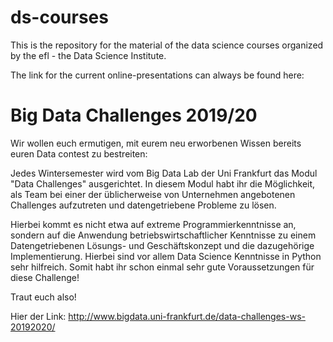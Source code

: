# ds-courses
This is the repository for the material of the data science courses organized by the efl - the Data Science Institute.

The link for the current online-presentations can always be found here:




# Big Data Challenges 2019/20

Wir wollen euch ermutigen, mit eurem neu erworbenen Wissen bereits euren Data contest zu bestreiten:

Jedes Wintersemester wird vom Big Data Lab der Uni Frankfurt das Modul "Data Challenges" ausgerichtet.
In diesem Modul habt ihr die Möglichkeit, als Team bei einer der üblicherweise von Unternehmen angebotenen Challenges aufzutreten und datengetriebene Probleme zu lösen. 

Hierbei kommt es nicht etwa auf extreme Programmierkenntnisse an, sondern auf die Anwendung betriebswirtschaftlicher Kenntnisse zu einem Datengetriebenen Lösungs- und Geschäftskonzept und die dazugehörige Implementierung. Hierbei sind vor allem Data Science Kenntnisse in Python sehr hilfreich. Somit habt ihr schon einmal sehr gute Voraussetzungen für diese Challenge! 

Traut euch also!

Hier der Link: http://www.bigdata.uni-frankfurt.de/data-challenges-ws-20192020/
